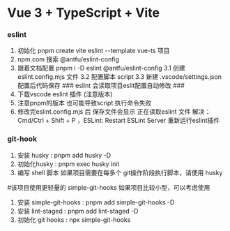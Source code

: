 # Vue 3 + TypeScript + Vite

### eslint
1. 初始化 pnpm create vite eslint --template vue-ts 项目
2. npm.com 搜索 @antfu/eslint-config
3. 跟着文档配置 pnpm i -D eslint @antfu/eslint-config
    3.1 创建 eslint.config.mjs 文件
    3.2 配置脚本  script
    3.3 新建 .vscode/settings.json 配置后代码保存 ### eslint 会读取项目eslit配置自动修改 ###
4. 下载vscode eslint 插件  (注意版本)
5. 注意pnpm的版本 也可能导致script 执行命令失败
6. 修改完eslint.config.mjs 后 保存文件会显示 正在读取eslint 文件 解决： Cmd/Ctrl + Shift + P ，ESLint: Restart ESLint Server 重新运行eslint插件

### git-hook
1. 安装 husky : pnpm add husky -D
2. 初始化husky : pnpm exec husky init
3. 编写 shell 脚本
如果项目需要在每多个 git操作阶段执行脚本，请使用 husky

#该项目使用更轻量的 simple-git-hooks 如果项目比较小型，可以考虑使用
1. 安装 simple-git-hooks : pnpm add simple-git-hooks -D
2. 安装 lint-staged : pnpm add lint-staged -D
3. 初始化 git hooks : npx simple-git-hooks
